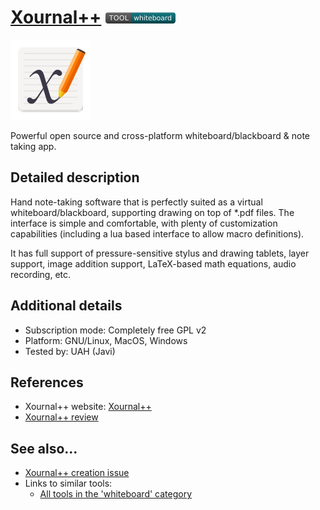 # [Xournal++](https://github.com/xournalpp/xournalpp)  [<img src="images/whiteboard.png" align="bottom">](https://github.com/e-CLOSE/Toolbox/issues?q=label%3A01_TOOL+label%3Awhiteboard)

![Xournal++ Logo](images/xournal++.png)

Powerful open source and cross-platform whiteboard/blackboard & note taking app.


## Detailed description

Hand note-taking software that is perfectly suited as a virtual
whiteboard/blackboard, supporting drawing on top of \*.pdf files. The
interface is simple and comfortable, with plenty of
customization capabilities (including a lua based interface to allow
macro definitions).

It has full support of pressure-sensitive stylus and drawing tablets,
layer support, image addition support, LaTeX-based math equations,
audio recording, etc.


## Additional details

- Subscription mode: Completely free GPL v2
- Platform: GNU/Linux, MacOS, Windows
- Tested by: UAH (Javi)


## References

- Xournal++ website: [Xournal++](https://xournalpp.github.io/)
- [Xournal++ review](https://www.youtube.com/watch?v=W_frC1uaa6U)


## See also...

- [Xournal++ creation issue](https://github.com/e-CLOSE/Toolbox/issues/70)
- Links to similar tools:
  - [All tools in the 'whiteboard' category](https://github.com/e-CLOSE/Toolbox/issues?q=label%3A01_TOOL+label%3Awhiteboard)
